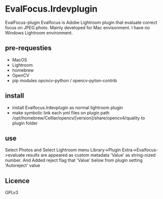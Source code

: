 # EvalFocus.lrdevplugin
EvalFocus-plugin
Evalfocus is Adobe Lightroom plugin that evaluate correct focus on JPEG photo.
Mainly developed for Mac envisonment. I have no Windows Lightroom environment.
## pre-requesties
* MacOS
* Lightroom
* homebrew
* OpenCV
* pip modules opcncv-python / opencv-pyton-contrib
## install
* install Evalfocus.lrdevplugin as normal lightroom plugin
* make symbolic link each yml files on plugin path /opt/homebrew/Celllar/opencv/[version]/share/opencv4/quality to plugin folder
## use
Select Photos and Select Lightroom menu Library->Plugin Extra->Evalfocus->evaluate
results are appeared as custom metadata 'Value' as string-nized number.
And Added reject flag that 'Value' below from plugin setting 'Autoreject' value
## Licence
GPLv3

